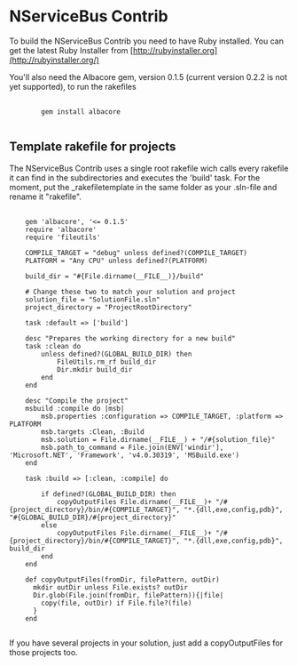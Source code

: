 # NServiceBus Contrib

To build the NServiceBus Contrib you need to have Ruby installed. You can get the latest Ruby Installer from [http://rubyinstaller.org](http://rubyinstaller.org/)

You'll also need the Albacore gem, version 0.1.5 (current version 0.2.2 is not yet supported), to run the rakefiles
<pre>
	<code>
		gem install albacore
	</code>
</pre>

## Template rakefile for projects

The NServiceBus Contrib uses a single root rakefile wich calls every rakefile it can find in the subdirectories and executes the 'build' task. For the moment, put the _rakefiletemplate in the same folder as your .sln-file and rename it "rakefile".

<pre>
	<code>
	gem 'albacore', '<= 0.1.5'
	require 'albacore'
	require 'fileutils'

	COMPILE_TARGET = "debug" unless defined?(COMPILE_TARGET)
	PLATFORM = "Any CPU" unless defined?(PLATFORM)
	
	build_dir = "#{File.dirname(__FILE__)}/build"

	# Change these two to match your solution and project
	solution_file = "SolutionFile.sln"
	project_directory = "ProjectRootDirectory"

	task :default => ['build']
	 
	desc "Prepares the working directory for a new build"
	task :clean do
		unless defined?(GLOBAL_BUILD_DIR) then
			FileUtils.rm_rf build_dir
			Dir.mkdir build_dir
		end
	end 

	desc "Compile the project"
	msbuild :compile do |msb|
		msb.properties :configuration => COMPILE_TARGET, :platform => PLATFORM
		msb.targets :Clean, :Build
		msb.solution = File.dirname(__FILE__) + "/#{solution_file}" 
		msb.path_to_command = File.join(ENV['windir'], 'Microsoft.NET', 'Framework', 'v4.0.30319', 'MSBuild.exe') 
	end

	task :build => [:clean, :compile] do  
		
		if defined?(GLOBAL_BUILD_DIR) then
			copyOutputFiles File.dirname(__FILE__)+ "/#{project_directory}/bin/#{COMPILE_TARGET}", "*.{dll,exe,config,pdb}", "#{GLOBAL_BUILD_DIR}/#{project_directory}"
		else
			copyOutputFiles File.dirname(__FILE__)+ "/#{project_directory}/bin/#{COMPILE_TARGET}", "*.{dll,exe,config,pdb}", build_dir
		end
	end 

	def copyOutputFiles(fromDir, filePattern, outDir)
	  mkdir outDir unless File.exists? outDir
	  Dir.glob(File.join(fromDir, filePattern)){|file| 		
		copy(file, outDir) if File.file?(file)
	  } 
	end
	</code>
</pre>
If you have several projects in your solution, just add a copyOutputFiles for those projects too.